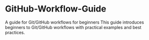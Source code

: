 # GitHub-Workflow-Guide
A guide for Git/GitHub workflows for beginners
This guide introduces beginners to Git/GitHub workflows with practical examples and best practices.
